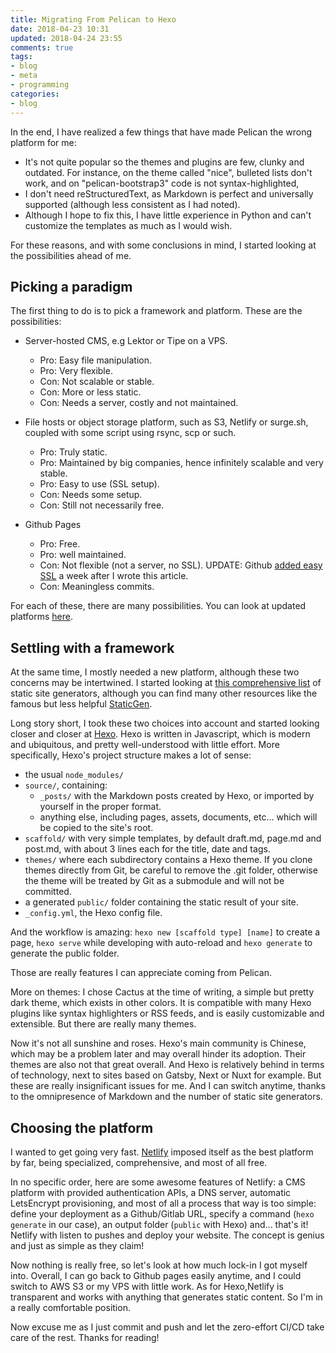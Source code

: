 ```yaml
---
title: Migrating From Pelican to Hexo	
date: 2018-04-23 10:31
updated: 2018-04-24 23:55
comments: true
tags:
- blog
- meta
- programming
categories:
- blog
---
```


In the end, I have realized a few things that have made Pelican the wrong platform for me:

* It's not quite popular so the themes and plugins are few, clunky and outdated. For instance, on the theme called "nice", bulleted lists don't work, and on "pelican-bootstrap3" code is not syntax-highlighted, 
* I don't need reStructuredText, as Markdown is perfect and universally supported (although less consistent as I had noted).
* Although I hope to fix this, I have little experience in Python and can't customize the templates as much as I would wish.

For these reasons, and with some conclusions in mind, I started looking at the possibilities ahead of me.

## Picking a paradigm

The first thing to do is to pick a framework and platform. These are the possibilities:

* Server-hosted CMS, e.g Lektor or Tipe on a VPS.
    * Pro: Easy file manipulation.
    * Pro: Very flexible.
    * Con: Not scalable or stable.
    * Con: More or less static. 
    * Con: Needs a server, costly and not maintained.

* File hosts or object storage platform, such as S3, Netlify or surge.sh, coupled with some script using rsync, scp or such.
    * Pro: Truly static.
    * Pro: Maintained by big companies, hence infinitely scalable and very stable.
    * Pro: Easy to use (SSL setup).
    * Con: Needs some setup.
    * Con: Still not necessarily free.

* Github Pages
    * Pro: Free.
    * Pro: well maintained.
    * Con: Not flexible (not a server, no SSL). UPDATE: Github [added easy SSL](https://blog.github.com/2018-05-01-github-pages-custom-domains-https/) a week after I wrote this article.
    * Con: Meaningless commits.

For each of these, there are many possibilities. You can look at updated platforms [here](https://github.com/b-long/awesome-static-hosting-and-cms).

## Settling with a framework

At the same time, I mostly needed a new platform, although these two concerns may be intertwined. I started looking at [this comprehensive list](https://github.com/myles/awesome-static-generators) of static site generators, although you can find many other resources like the famous but less helpful [StaticGen](https://www.staticgen.com/). 

Long story short, I took these two choices into account and started looking closer and closer at [Hexo](hexo.io).
Hexo is written in Javascript, which is modern and ubiquitous, and pretty well-understood with little effort.
More specifically, Hexo's project structure makes a lot of sense: 
* the usual `node_modules/`
* `source/`, containing:
    * `_posts/` with the Markdown posts created by Hexo, or imported by yourself in the proper format.
    * anything else, including pages, assets, documents,  etc... which will be copied to the site's root.
* `scaffold/` with very simple templates, by default draft.md, page.md and post.md, with about 3 lines each for the title, date and tags.
* `themes/` where each subdirectory contains a Hexo theme. If you clone themes directly from Git, be careful to remove the .git folder, otherwise the theme will be treated by Git as a submodule and will not be committed.
* a generated `public/` folder containing the static result of your site.
* `_config.yml`, the Hexo config file.

And the workflow is amazing: `hexo new [scaffold type] [name]` to create a page, `hexo serve` while developing with auto-reload and `hexo generate` to generate the public folder.

Those are really features I can appreciate coming from Pelican.

More on themes: I chose Cactus at the time of writing, a simple but pretty dark theme, which exists in other colors. It is compatible with many Hexo plugins like syntax highlighters or RSS feeds, and is easily customizable and extensible. But there are really many themes.

Now it's not all sunshine and roses. Hexo's main community is Chinese, which may be a problem later and may overall hinder its adoption. Their themes are also not that great overall. And Hexo is relatively behind in terms of technology, next to sites based on Gatsby, Next or Nuxt for example. But these are really insignificant issues for me. And I can switch anytime, thanks to the omnipresence of Markdown and the number of static site generators.

## Choosing the platform

I wanted to get going very fast. [Netlify](https://www.netlify.com) imposed itself as the best platform by far, being specialized, comprehensive, and most of all free.

In no specific order, here are some awesome features of Netlify: a CMS platform with provided authentication APIs, a DNS server, automatic LetsEncrypt provisioning, and most of all a process that way is too simple: define your deployment as a Github/Gitlab URL, specify a command (`hexo generate` in our case), an output folder (`public` with Hexo) and... that's it! Netlify with listen to pushes and deploy your website. The concept is genius and just as simple as they claim!

Now nothing is really free, so let's look at how much lock-in I got myself into. Overall, I can go back to Github pages easily anytime, and I could switch to AWS S3 or my VPS with little work. As for Hexo,Netlify is transparent and works with anything that generates static content. So I'm in a really comfortable position.

Now excuse me as I just commit and push and let the zero-effort CI/CD take care of the rest. Thanks for reading!